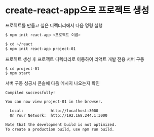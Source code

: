 # create-react-app으로 프로젝트 생성

프로젝트를 만들고 싶은 디렉터리에서 다음 명령 실행
```bash
$ npm init react-app <프로젝트 이름>

$ cd ~/react
$ npm init react-app project-01
```

프로젝트 생성 후 프로젝트 디렉터리로 이동하여 리액트 개발 전용 서버 구동
```
$ cd project-01
$ npm start
```

서버 구동 성공시 콘솔에 다음 메시지 나오는지 확인
```bash
Compiled successfully!

You can now view project-01 in the browser.      

  Local:            http://localhost:3000        
  On Your Network:  http://192.168.244.1:3000    

Note that the development build is not optimized.
To create a production build, use npm run build. 
```

